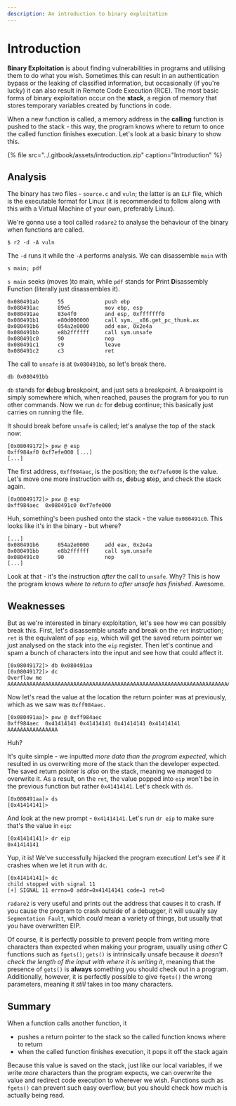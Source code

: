 ```yaml
---
description: An introduction to binary exploitation
---
```


# Introduction

**Binary Exploitation** is about finding vulnerabilities in programs and utilising them to do what you wish. Sometimes this can result in an authentication bypass or the leaking of classified information, but occasionally \(if you're lucky\) it can also result in Remote Code Execution \(RCE\). The most basic forms of binary exploitation occur on the **stack**, a region of memory that stores temporary variables created by functions in code.

When a new function is called, a memory address in the **calling** function is pushed to the stack - this way, the program knows where to return to once the called function finishes execution. Let's look at a basic binary to show this.

{% file src="../.gitbook/assets/introduction.zip" caption="Introduction" %}

## Analysis

The binary has two files - `source.c` and `vuln`; the latter is an `ELF` file, which is the executable format for Linux \(it is recommended to follow along with this with a Virtual Machine of your own, preferably Linux\).

We're gonna use a tool called `radare2` to analyse the behaviour of the binary when functions are called.

```text
$ r2 -d -A vuln
```

The `-d` runs it while the `-A` performs analysis. We can disassemble `main` with

```text
s main; pdf
```

`s main` seeks \(moves \)to main, while `pdf` stands for **P**rint **D**isassembly **F**unction \(literally just disassembles it\).

```text
0x080491ab      55             push ebp
0x080491ac      89e5           mov ebp, esp
0x080491ae      83e4f0         and esp, 0xfffffff0
0x080491b1      e80d000000     call sym.__x86.get_pc_thunk.ax
0x080491b6      054a2e0000     add eax, 0x2e4a
0x080491bb      e8b2ffffff     call sym.unsafe
0x080491c0      90             nop
0x080491c1      c9             leave
0x080491c2      c3             ret
```

The call to `unsafe` is at `0x080491bb`, so let's break there.

```text
db 0x080491bb
```

`db` stands for **d**ebug **b**reakpoint, and just sets a breakpoint. A breakpoint is simply somewhere which, when reached, pauses the program for you to run other commands. Now we run `dc` for **d**ebug **c**ontinue; this basically just carries on running the file.

It should break before `unsafe` is called; let's analyse the top of the stack now:

```text
[0x08049172]> pxw @ esp
0xff984af0 0xf7efe000 [...]
[...]
```

The first address, `0xff984aec`, is the position; the `0xf7efe000` is the value. Let's move one more instruction with `ds`, **d**ebug **s**tep, and check the stack again.

```text
[0x08049172]> pxw @ esp
0xff984aec  0x080491c0 0xf7efe000
```

Huh, something's been pushed onto the stack - the value `0x080491c0`. This looks like it's in the binary - but where?

```text
[...]
0x080491b6      054a2e0000     add eax, 0x2e4a
0x080491bb      e8b2ffffff     call sym.unsafe
0x080491c0      90             nop
[...]
```

Look at that - it's the instruction _after_ the call to `unsafe`. Why? This is how the program knows _where to return to after unsafe has finished_. Awesome.

## Weaknesses

But as we're interested in binary exploitation, let's see how we can possibly break this. First, let's disassemble unsafe and break on the `ret` instruction; `ret` is the equivalent of `pop eip`, which will get the saved return pointer we just analysed on the stack into the `eip` register. Then let's continue and spam a bunch of characters into the input and see how that could affect it.

```text
[0x08049172]> db 0x080491aa
[0x08049172]> dc
Overflow me
AAAAAAAAAAAAAAAAAAAAAAAAAAAAAAAAAAAAAAAAAAAAAAAAAAAAAAAAAAAAAAAAAAAAAAAAAAAAAAAAAAAAAAAAAAAAAAAAAAAA
```

Now let's read the value at the location the return pointer was at previously, which as we saw was `0xff984aec`.

```text
[0x080491aa]> pxw @ 0xff984aec
0xff984aec  0x41414141 0x41414141 0x41414141 0x41414141  AAAAAAAAAAAAAAAA
```

Huh?

It's quite simple - we inputted _more data than the program expected_, which resulted in us overwriting more of the stack than the developer expected. The saved return pointer is _also_ on the stack, meaning we managed to overwrite it. As a result, on the `ret`, the value popped into `eip` won't be in the previous function but rather `0x41414141`. Let's check with `ds`.

```text
[0x080491aa]> ds
[0x41414141]>
```

And look at the new prompt - `0x41414141`. Let's run `dr eip` to make sure that's the value in `eip`:

```text
[0x41414141]> dr eip
0x41414141
```

Yup, it is! We've successfully hijacked the program execution! Let's see if it crashes when we let it run with `dc`.

```text
[0x41414141]> dc
child stopped with signal 11
[+] SIGNAL 11 errno=0 addr=0x41414141 code=1 ret=0
```

`radare2` is very useful and prints out the address that causes it to crash. If you cause the program to crash outside of a debugger, it will usually say `Segmentation Fault`, which _could_ mean a variety of things, but usually that you have overwritten EIP.

Of course, it is perfectly possible to prevent people from writing more characters than expected when making your program, usually using _other_ C functions such as `fgets()`; `gets()` is intrinsically unsafe because it _doesn't check the length of the input with where it is writing it_, meaning that the presence of `gets()` is **always** something you should check out in a program. Additionally, however, it is perfectly possible to give `fgets()` the wrong parameters, meaning it _still_ takes in too many characters.

## Summary

When a function calls another function, it

* pushes a return pointer to the stack so the called function knows where to return
* when the called function finishes execution, it pops it off the stack again

Because this value is saved on the stack, just like our local variables, if we write _more_ characters than the program expects, we can overwrite the value and redirect code execution to wherever we wish. Functions such as `fgets()` can prevent such easy overflow, but you should check how much is actually being read.

